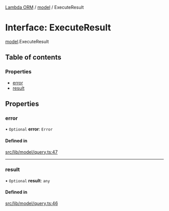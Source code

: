 [Lambda ORM](../README.md) / [model](../modules/model.md) / ExecuteResult

# Interface: ExecuteResult

[model](../modules/model.md).ExecuteResult

## Table of contents

### Properties

- [error](model.ExecuteResult.md#error)
- [result](model.ExecuteResult.md#result)

## Properties

### error

• `Optional` **error**: `Error`

#### Defined in

[src/lib/model/query.ts:47](https://github.com/FlavioLionelRita/lambdaorm/blob/baac5cd/src/lib/model/query.ts#L47)

___

### result

• `Optional` **result**: `any`

#### Defined in

[src/lib/model/query.ts:46](https://github.com/FlavioLionelRita/lambdaorm/blob/baac5cd/src/lib/model/query.ts#L46)
